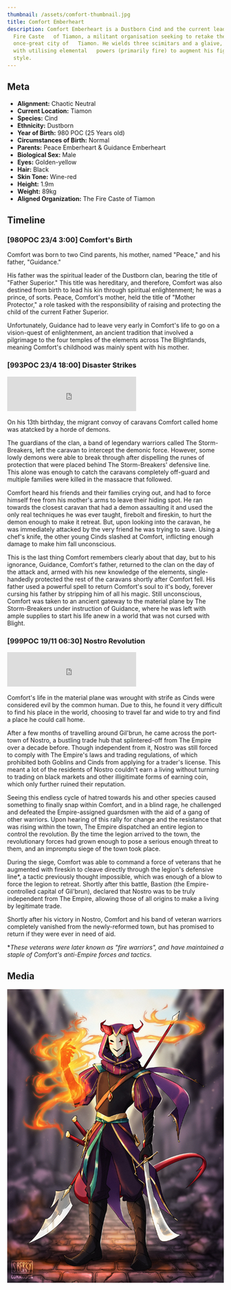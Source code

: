 ```yaml
---
thumbnail: /assets/comfort-thumbnail.jpg
title: Comfort Emberheart
description: Comfort Emberheart is a Dustborn Cind and the current leader of The
  Fire Caste   of Tiamon, a militant organisation seeking to retake the
  once-great city of   Tiamon. He wields three scimitars and a glaive, along
  with utilising elemental   powers (primarily fire) to augment his fighting
  style.
---
```

## Meta

- **Alignment:** Chaotic Neutral
- **Current Location:** Tiamon
- **Species:** Cind
- **Ethnicity:** Dustborn
- **Year of Birth:** 980 POC (25 Years old)
- **Circumstances of Birth:** Normal
- **Parents:** Peace Emberheart & Guidance Emberheart
- **Biological Sex:** Male
- **Eyes:** Golden-yellow
- **Hair:** Black
- **Skin Tone:** Wine-red
- **Height:** 1.9m
- **Weight:** 89kg
- **Aligned Organization:** The Fire Caste of Tiamon

## Timeline

### [980POC 23/4 3:00] Comfort's Birth

Comfort was born to two Cind parents, his mother, named "Peace," and his father, "Guidance."

His father was the spiritual leader of the Dustborn clan, bearing the title of "Father Superior." This title was hereditary, and therefore, Comfort was also destined from birth to lead his kin through spiritual enlightenment; he was a prince, of sorts. Peace, Comfort's mother, held the title of "Mother Protector," a role tasked with the responsibility of raising and protecting the child of the current Father Superior.

Unfortunately, Guidance had to leave very early in Comfort's life to go on a vision-quest of enlightenment, an ancient tradition that involved a pilgrimage to the four temples of the elements across The Blightlands, meaning Comfort's childhood was mainly spent with his mother.

### [993POC 23/4 18:00] Disaster Strikes

<iframe src="https://open.spotify.com/embed/track/71yIq1YcohTp0t1auLoIxg" width="300" height="80" frameborder="0" allowtransparency="true" allow="encrypted-media"></iframe>

On his 13th birthday, the migrant convoy of caravans Comfort called home was atatcked by a horde of demons.

The guardians of the clan, a band of legendary warriors called The Storm-Breakers, left the caravan to intercept the demonic force. However, some lowly demons were able to break through after dispelling the runes of protection that were placed behind The Storm-Breakers' defensive line. This alone was enough to catch the caravans completely off-guard and multiple families were killed in the massacre that followed.

Comfort heard his friends and their families crying out, and had to force himself free from his mother's arms to leave their hiding spot. He ran towards the closest caravan that had a demon assaulting it and used the only real techniques he was ever taught, firebolt and fireskin, to hurt the demon enough to make it retreat. But, upon looking into the caravan, he was immediately attacked by the very friend he was trying to save. Using a chef's knife, the other young Cinds slashed at Comfort, inflicting enough damage to make him fall unconscious.

This is the last thing Comfort remembers clearly about that day, but to his ignorance, Guidance, Comfort's father, returned to the clan on the day of the attack and, armed with his new knowledge of the elements, single-handedly protected the rest of the caravans shortly after Comfort fell. His father used a powerful spell to return Comfort's soul to it's body, forever cursing his father by stripping him of all his magic. Still unconscious, Comfort was taken to an ancient gateway to the material plane by The Storm-Breakers under instruction of Guidance, where he was left with ample supplies to start his life anew in a world that was not cursed with Blight.

### [999POC 19/11 06:30] Nostro Revolution

<iframe src="https://open.spotify.com/embed/track/4zOfy9kqJlG0ZXvcaSh4gv" width="300" height="80" frameborder="0" allowtransparency="true" allow="encrypted-media"></iframe>

Comfort's life in the material plane was wrought with strife as Cinds were considered evil by the common human. Due to this, he found it very difficult to find his place in the world, choosing to travel far and wide to try and find a place he could call home.

After a few months of travelling around Gil'brun, he came across the port-town of Nostro, a bustling trade hub that splintered-off from The Empire over a decade before. Though independent from it, Nostro was still forced to comply with The Empire's laws and trading regulations, of which prohibited both Goblins and Cinds from applying for a trader's license. This meant a lot of the residents of Nostro couldn't earn a living without turning to trading on black markets and other illigitimate forms of earning coin, which only further ruined their reputation.

Seeing this endless cycle of hatred towards his and other species caused something to finally snap within Comfort, and in a blind rage, he challenged and defeated the Empire-assigned guardsmen with the aid of a gang of other warriors. Upon hearing of this rally for change and the resistance that was rising within the town, The Empire dispatched an entire legion to control the revolution. By the time the legion arrived to the town, the revolutionary forces had grown enough to pose a serious enough threat to them, and an impromptu siege of the town took place.

During the siege, Comfort was able to command a force of veterans that he augmented with fireskin to cleave directly through the legion's defensive line\*, a tactic previously thought impossible, which was enough of a blow to force the legion to retreat. Shortly after this battle, Bastion (the Empire-controlled capital of Gil'brun), declared that Nostro was to be truly independent from The Empire, allowing those of all origins to make a living by legitimate trade.

Shortly after his victory in Nostro, Comfort and his band of veteran warriors completely vanished from the newly-reformed town, but has promised to return if they were ever in need of aid.

\*_These veterans were later known as "fire warriors", and have maintained a staple of Comfort's anti-Empire forces and tactics._

## Media

![](/assets/comfort-sara.jpg)